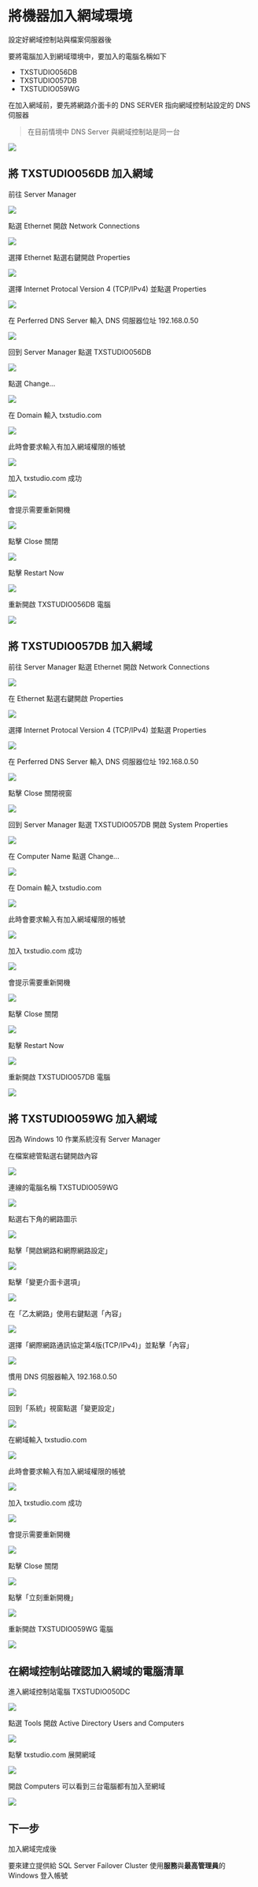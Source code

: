 
# 將機器加入網域環境

設定好網域控制站與檔案伺服器後

要將電腦加入到網域環境中，要加入的電腦名稱如下

- TXSTUDIO056DB
- TXSTUDIO057DB
- TXSTUDIO059WG

在加入網域前，要先將網路介面卡的 DNS SERVER 指向網域控制站設定的 DNS 伺服器

> 在目前情境中 DNS Server 與網域控制站是同一台

![](https://raw.githubusercontent.com/txstudio/2020-12th-ironman/master/images/10/architechture-add-domain.png)

## 將 TXSTUDIO056DB 加入網域

前往 Server Manager

![](https://raw.githubusercontent.com/txstudio/2020-12th-ironman/master/images/10/screenshot-01.png)

點選 Ethernet 開啟 Network Connections

![](https://raw.githubusercontent.com/txstudio/2020-12th-ironman/master/images/10/screenshot-02.png)

選擇 Ethernet 點選右鍵開啟 Properties

![](https://raw.githubusercontent.com/txstudio/2020-12th-ironman/master/images/10/screenshot-03.png)

選擇 Internet Protocal Version 4 (TCP/IPv4) 並點選 Properties

![](https://raw.githubusercontent.com/txstudio/2020-12th-ironman/master/images/10/screenshot-04.png)

在 Perferred DNS Server 輸入 DNS 伺服器位址 192.168.0.50

![](https://raw.githubusercontent.com/txstudio/2020-12th-ironman/master/images/10/screenshot-05.png)

回到 Server Manager 點選 TXSTUDIO056DB

![](https://raw.githubusercontent.com/txstudio/2020-12th-ironman/master/images/10/screenshot-06.png)

點選 Change...

![](https://raw.githubusercontent.com/txstudio/2020-12th-ironman/master/images/10/screenshot-07.png)

在 Domain 輸入 txstudio.com

![](https://raw.githubusercontent.com/txstudio/2020-12th-ironman/master/images/10/screenshot-08.png)

此時會要求輸入有加入網域權限的帳號

![](https://raw.githubusercontent.com/txstudio/2020-12th-ironman/master/images/10/screenshot-09.png)

加入 txstudio.com 成功

![](https://raw.githubusercontent.com/txstudio/2020-12th-ironman/master/images/10/screenshot-10.png)

會提示需要重新開機

![](https://raw.githubusercontent.com/txstudio/2020-12th-ironman/master/images/10/screenshot-11.png)

點擊 Close 關閉

![](https://raw.githubusercontent.com/txstudio/2020-12th-ironman/master/images/10/screenshot-12.png)

點擊 Restart Now

![](https://raw.githubusercontent.com/txstudio/2020-12th-ironman/master/images/10/screenshot-13.png)

重新開啟 TXSTUDIO056DB 電腦

![](https://raw.githubusercontent.com/txstudio/2020-12th-ironman/master/images/10/screenshot-14.png)

## 將 TXSTUDIO057DB 加入網域

前往 Server Manager 點選 Ethernet 開啟 Network Connections

![](https://raw.githubusercontent.com/txstudio/2020-12th-ironman/master/images/10/screenshot-15.png)

在 Ethernet 點選右鍵開啟 Properties

![](https://raw.githubusercontent.com/txstudio/2020-12th-ironman/master/images/10/screenshot-16.png)

選擇 Internet Protocal Version 4 (TCP/IPv4) 並點選 Properties

![](https://raw.githubusercontent.com/txstudio/2020-12th-ironman/master/images/10/screenshot-17.png)

在 Perferred DNS Server 輸入 DNS 伺服器位址 192.168.0.50

![](https://raw.githubusercontent.com/txstudio/2020-12th-ironman/master/images/10/screenshot-18.png)

點擊 Close 關閉視窗

![](https://raw.githubusercontent.com/txstudio/2020-12th-ironman/master/images/10/screenshot-19.png)

回到 Server Manager 點選 TXSTUDIO057DB 開啟 System Properties

![](https://raw.githubusercontent.com/txstudio/2020-12th-ironman/master/images/10/screenshot-20.png)

在 Computer Name 點選 Change...

![](https://raw.githubusercontent.com/txstudio/2020-12th-ironman/master/images/10/screenshot-21.png)

在 Domain 輸入 txstudio.com

![](https://raw.githubusercontent.com/txstudio/2020-12th-ironman/master/images/10/screenshot-22.png)

此時會要求輸入有加入網域權限的帳號

![](https://raw.githubusercontent.com/txstudio/2020-12th-ironman/master/images/10/screenshot-23.png)

加入 txstudio.com 成功

![](https://raw.githubusercontent.com/txstudio/2020-12th-ironman/master/images/10/screenshot-24.png)

會提示需要重新開機

![](https://raw.githubusercontent.com/txstudio/2020-12th-ironman/master/images/10/screenshot-25.png)

點擊 Close 關閉

![](https://raw.githubusercontent.com/txstudio/2020-12th-ironman/master/images/10/screenshot-26.png)

點擊 Restart Now

![](https://raw.githubusercontent.com/txstudio/2020-12th-ironman/master/images/10/screenshot-27.png)

重新開啟 TXSTUDIO057DB 電腦

![](https://raw.githubusercontent.com/txstudio/2020-12th-ironman/master/images/10/screenshot-28.png)

## 將 TXSTUDIO059WG 加入網域


因為 Windows 10 作業系統沒有 Server Manager

在檔案總管點選右鍵開啟內容

![](https://raw.githubusercontent.com/txstudio/2020-12th-ironman/master/images/10/screenshot-29.png)

連線的電腦名稱 TXSTUDIO059WG

![](https://raw.githubusercontent.com/txstudio/2020-12th-ironman/master/images/10/screenshot-30.png)

點選右下角的網路圖示

![](https://raw.githubusercontent.com/txstudio/2020-12th-ironman/master/images/10/screenshot-31.png)

點擊「開啟網路和網際網路設定」

![](https://raw.githubusercontent.com/txstudio/2020-12th-ironman/master/images/10/screenshot-32.png)

點擊「變更介面卡選項」

![](https://raw.githubusercontent.com/txstudio/2020-12th-ironman/master/images/10/screenshot-33.png)

在「乙太網路」使用右鍵點選「內容」

![](https://raw.githubusercontent.com/txstudio/2020-12th-ironman/master/images/10/screenshot-34.png)

選擇「網際網路通訊協定第4版(TCP/IPv4)」並點擊「內容」

![](https://raw.githubusercontent.com/txstudio/2020-12th-ironman/master/images/10/screenshot-35.png)

慣用 DNS 伺服器輸入 192.168.0.50

![](https://raw.githubusercontent.com/txstudio/2020-12th-ironman/master/images/10/screenshot-36.png)

回到「系統」視窗點選「變更設定」

![](https://raw.githubusercontent.com/txstudio/2020-12th-ironman/master/images/10/screenshot-37.png)

在網域輸入 txstudio.com

![](https://raw.githubusercontent.com/txstudio/2020-12th-ironman/master/images/10/screenshot-38.png)

此時會要求輸入有加入網域權限的帳號

![](https://raw.githubusercontent.com/txstudio/2020-12th-ironman/master/images/10/screenshot-39.png)

加入 txstudio.com 成功

![](https://raw.githubusercontent.com/txstudio/2020-12th-ironman/master/images/10/screenshot-40.png)

會提示需要重新開機

![](https://raw.githubusercontent.com/txstudio/2020-12th-ironman/master/images/10/screenshot-41.png)

點擊 Close 關閉

![](https://raw.githubusercontent.com/txstudio/2020-12th-ironman/master/images/10/screenshot-42.png)

點擊「立刻重新開機」

![](https://raw.githubusercontent.com/txstudio/2020-12th-ironman/master/images/10/screenshot-43.png)

重新開啟 TXSTUDIO059WG 電腦

![](https://raw.githubusercontent.com/txstudio/2020-12th-ironman/master/images/10/screenshot-44.png)

## 在網域控制站確認加入網域的電腦清單

進入網域控制站電腦 TXSTUDIO050DC

![](https://raw.githubusercontent.com/txstudio/2020-12th-ironman/master/images/10/screenshot-45.png)

點選 Tools 開啟 Active Directory Users and Computers

![](https://raw.githubusercontent.com/txstudio/2020-12th-ironman/master/images/10/screenshot-46.png)

點擊 txstudio.com 展開網域

![](https://raw.githubusercontent.com/txstudio/2020-12th-ironman/master/images/10/screenshot-47.png)

開啟 Computers 可以看到三台電腦都有加入至網域

![](https://raw.githubusercontent.com/txstudio/2020-12th-ironman/master/images/10/screenshot-48.png)

## 下一步

加入網域完成後

要來建立提供給 SQL Server Failover Cluster 使用**服務**與**最高管理員**的 Windows 登入帳號